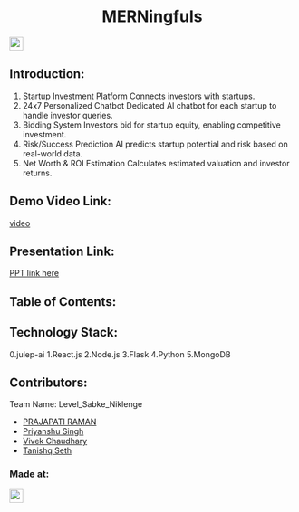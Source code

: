 <h1 align="center">MERNingfuls</h1>
<p align="center">
</p>

<a href="https://hack36.in"> <img src="https://postimage.me/images/2025/04/19/built-at-hack36.png" height=24px> </a>


## Introduction:
  1. Startup Investment Platform
Connects investors with startups.
2. 24x7 Personalized Chatbot
Dedicated AI chatbot for each startup to handle investor queries.
3. Bidding System
Investors bid for startup equity, enabling competitive investment.
4. Risk/Success Prediction
AI predicts startup potential and risk based on real-world data.
5. Net Worth & ROI Estimation
Calculates estimated valuation and investor returns.
  
## Demo Video Link:
  <a href="https://youtu.be/fFQp-3D3eco?feature=shared">video</a>
  
## Presentation Link:
 <a href="[https://docs.google.com/presentation/d/1jdbAk014BVfkpuQLDQCmcFvdIbhlGLaF/edit?usp=sharing" target="_blank](https://docs.google.com/presentation/d/1jdbAk014BVfkpuQLDQCmcFvdIbhlGLaF/edit?usp=sharing&ouid=102045568133708899676&rtpof=true&sd=true)">PPT link here</a>

  
  
## Table of Contents:

## Technology Stack:
 0.julep-ai
 1.React.js 
 2.Node.js
 3.Flask
 4.Python
 5.MongoDB
  

## Contributors:

Team Name: Level_Sabke_Niklenge

- [PRAJAPATI RAMAN](https://github.com/Raman01010010)
- [Priyanshu Singh](https://github.com/Priyanshusingh3192)
- [Vivek Chaudhary](https://github.com/Vivek9744)
- [Tanishq Seth]()


### Made at:
<a href="https://hack36.in"> <img src="https://postimage.me/images/2025/04/19/built-at-hack36.png" height=24px> </a>
